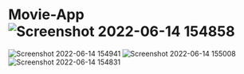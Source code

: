 # Movie-App![Screenshot 2022-06-14 154858](https://user-images.githubusercontent.com/88105077/184643289-115fbaca-c9ac-4063-8686-f04515e84473.png)
![Screenshot 2022-06-14 154941](https://user-images.githubusercontent.com/88105077/184643294-a3b45bdc-ae02-40fa-937a-1c0c2f4491e2.png)
![Screenshot 2022-06-14 155008](https://user-images.githubusercontent.com/88105077/184643303-ec26ed38-871a-462d-aeba-00f6f36877ff.png)
![Screenshot 2022-06-14 154831](https://user-images.githubusercontent.com/88105077/184643312-3f362f9a-391d-4029-9838-21809f852c1f.png)

